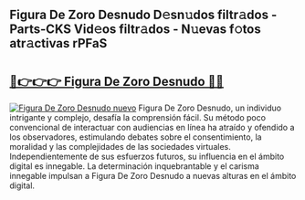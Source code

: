 ## Figura De Zoro Desnudo D𝚎sn𝚞dos filtr𝚊dos - Parts-CKS Vid𝚎os filtr𝚊dos - N𝚞evas f𝚘tos atr𝚊ctivas rPFaS

# <h2><a href="http://mb3kxn.tromn.icu/?c=Figura+De+Zoro+Desnudo">🔗👉👉👉 Figura De Zoro Desnudo 🔗🔗</a></h2>

[![Figura De Zoro Desnudo nuevo](https://i.imgur.com/pEAQMta.gif)](http://mb3kxn.tromn.icu/?c=Figura+De+Zoro+Desnudo)
Figura De Zoro Desnudo, un individuo intrigante y complejo, desafía la comprensión fácil. Su método poco convencional de interactuar con audiencias en línea ha atraído y ofendido a los observadores, estimulando debates sobre el consentimiento, la moralidad y las complejidades de las sociedades virtuales. Independientemente de sus esfuerzos futuros, su influencia en el ámbito digital es innegable. La determinación inquebrantable y el carisma innegable impulsan a Figura De Zoro Desnudo a nuevas alturas en el ámbito digital.
